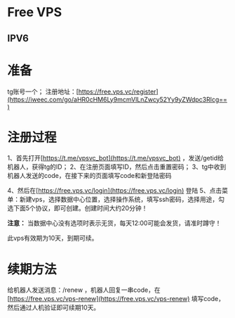 # Free VPS

## IPV6

# 准备

tg账号一个；
注册地址：[https://free.vps.vc/register](https://iweec.com/go/aHR0cHM6Ly9mcmVlLnZwcy52Yy9yZWdpc3Rlcg==)

# 注册过程

1、首先打开[https://t.me/vpsvc_bot](https://t.me/vpsvc_bot) ，发送/getid给机器人，获得tg的ID；
2、在注册页面填写ID，然后点击重置密码；
3、tg中收到机器人发送的code，在接下来的页面填写code和新登陆密码

4、然后在[https://free.vps.vc/login](https://free.vps.vc/login) 登陆 
5、点击菜单：新建vps，选择数据中心位置，选择操作系统，填写ssh密码，选择用途，勾选下面5个协议，即可创建。创建时间大约20分钟！

**注意：**
当数据中心没有选项时表示无货，每天12:00可能会发货，请准时蹲守！

此vps有效期为10天，到期可续。

# 续期方法

给机器人发送消息：/renew ，机器人回复一串code，在[https://free.vps.vc/vps-renew](https://free.vps.vc/vps-renew) 填写code，然后通过人机验证即可续期10天。